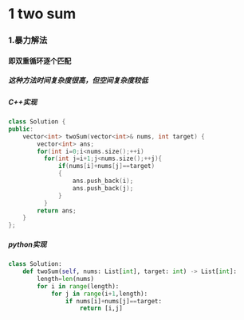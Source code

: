 # 1 two sum
### 1.暴力解法 
#### 即双重循环逐个匹配
##### 这种方法时间复杂度很高，但空间复杂度较低
##### C++实现
```cpp
class Solution {
public:
    vector<int> twoSum(vector<int>& nums, int target) {
        vector<int> ans;
        for(int i=0;i<nums.size();++i)
          for(int j=i+1;j<nums.size();++j){
              if(nums[i]+nums[j]==target)
              {
                  ans.push_back(i);
                  ans.push_back(j);
              }
          }
        return ans;
    }
};
```
##### python实现
```py
class Solution:
    def twoSum(self, nums: List[int], target: int) -> List[int]:
        length=len(nums)
        for i in range(length):
            for j in range(i+1,length):
                if nums[i]+nums[j]==target:
                    return [i,j]
```

